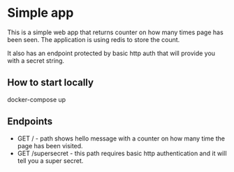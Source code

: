 # Simple app
This is a simple web app that returns counter on how many times page has been seen.
The application is using redis to store the count.

It also has an endpoint protected by basic http auth that will provide you with a secret string.

## How to start locally
docker-compose up

## Endpoints
* GET / - path shows hello message with a counter on how many time the page has been visited.
* GET /supersecret - this path requires basic http authentication and it will tell you a super secret.
